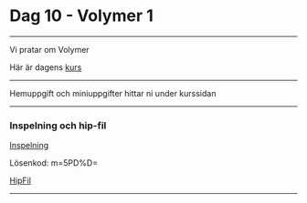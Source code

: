 
# **Dag 10 - Volymer 1**
___

Vi pratar om Volymer


Här är dagens [kurs](https://github.com/Studio-Konkret/Technical-Direction/tree/main/Kursmoment/113_Volymer_01)

___
Hemuppgift och miniuppgifter hittar ni under kurssidan

___
### **Inspelning och hip-fil**
[Inspelning](https://us02web.zoom.us/rec/share/Z8V8Xvu0vl5Rg5N3uC7nXg36d9Wf5kquYENUWqGj89ZxLZVmJh7cpBhSA33JYn4f.fxg0_be3MHdfiqSm)

Lösenkod: m=5PD%D=

[HipFil](https://github.com/Studio-Konkret/Technical-Direction/blob/main/Xenter/Dag10/dag10.hipnc)
___



